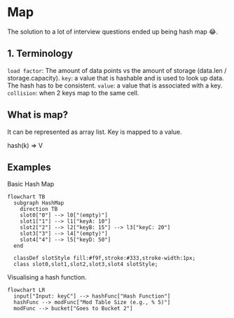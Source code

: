 # Map

The solution to a lot of interview questions ended up being hash map 😂.

## 1. Terminology

`load factor`: The amount of data points vs the amount of storage (data.len / storage.capacity).
`key`: a value that is hashable and is used to look up data. The hash has to be consistent.
`value`: a value that is associated with a key.
`collision`: when 2 keys map to the same cell.

## What is map?

It can be represented as array list. Key is mapped to a value.

hash(k) => V

## Examples

Basic Hash Map

```mermaid
flowchart TB
  subgraph HashMap
    direction TB
    slot0["0"] --> l0["(empty)"]
    slot1["1"] --> l1["keyA: 10"]
    slot2["2"] --> l2["keyB: 15"] --> l3["keyC: 20"]
    slot3["3"] --> l4["(empty)"]
    slot4["4"] --> l5["keyD: 50"]
  end

  classDef slotStyle fill:#f9f,stroke:#333,stroke-width:1px;
  class slot0,slot1,slot2,slot3,slot4 slotStyle;
```

Visualising a hash function.

```mermaid
flowchart LR
  input["Input: keyC"] --> hashFunc["Hash Function"]
  hashFunc --> modFunc["Mod Table Size (e.g., % 5)"]
  modFunc --> bucket["Goes to Bucket 2"]
```
